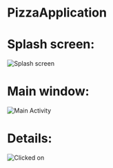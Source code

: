 # PizzaApplication

# Splash screen:
![Splash screen](https://github.com/OthmanElidirssi/PizzaApplication/assets/132103080/22cdc613-70b1-40e9-ad58-08c287979da5)
# Main window:
![Main Activity](https://github.com/OthmanElidirssi/PizzaApplication/assets/132103080/0031d243-3774-4afb-9196-4a66ae884ebc)
# Details:
![Clicked on](https://github.com/OthmanElidirssi/PizzaApplication/assets/132103080/1a83432c-2fb9-49d1-b288-15031a177f7e)
